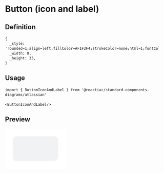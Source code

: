 # Button (icon and label)

## Definition

```
{
  _style: 'rounded=1;align=left;fillColor=#F1F2F4;strokeColor=none;html=1;fontColor=#596780;fontSize=12;spacingLeft=26;',
  _width: 0,
  _height: 33,
}
```

## Usage

```
import { ButtonIconAndLabel } from '@reactiac/standard-components-diagrams/atlassian'

<ButtonIconAndLabel/>
```

## Preview

<img src="./button-icon-and-label.png" width="200"/>
